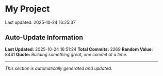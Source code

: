 # My Project


Last updated: 2025-10-24 16:25:37




































































































































































































































































































































































































































































































































































































































































































































































































































































































































































































































































































































































































































































































































































































































































































































































































































































































































































































































































































































































































































































































































































































































































































































































































































































































































































































































































































































































## Auto-Update Information

**Last Updated:** 2025-10-24 16:51:24
**Total Commits:** 2269
**Random Value:** 8441
**Quote:** _Building something great, one commit at a time._

---
_This section is automatically generated and updated._